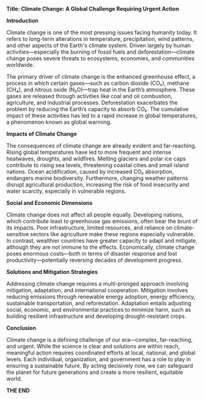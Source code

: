 **Title: Climate Change: A Global Challenge Requiring Urgent Action**

**Introduction**

Climate change is one of the most pressing issues facing humanity today. It refers to long-term alterations in temperature, precipitation, wind patterns, and other aspects of the Earth's climate system. Driven largely by human activities—especially the burning of fossil fuels and deforestation—climate change poses severe threats to ecosystems, economies, and communities worldwide.

The primary driver of climate change is the enhanced greenhouse effect, a process in which certain gases—such as carbon dioxide (CO₂), methane (CH₄), and nitrous oxide (N₂O)—trap heat in the Earth’s atmosphere. These gases are released through activities like coal and oil combustion, agriculture, and industrial processes. Deforestation exacerbates the problem by reducing the Earth’s capacity to absorb CO₂. The cumulative impact of these activities has led to a rapid increase in global temperatures, a phenomenon known as global warming.

**Impacts of Climate Change**

The consequences of climate change are already evident and far-reaching. Rising global temperatures have led to more frequent and intense heatwaves, droughts, and wildfires. Melting glaciers and polar ice caps contribute to rising sea levels, threatening coastal cities and small island nations. Ocean acidification, caused by increased CO₂ absorption, endangers marine biodiversity. Furthermore, changing weather patterns disrupt agricultural production, increasing the risk of food insecurity and water scarcity, especially in vulnerable regions.

**Social and Economic Dimensions**

Climate change does not affect all people equally. Developing nations, which contribute least to greenhouse gas emissions, often bear the brunt of its impacts. Poor infrastructure, limited resources, and reliance on climate-sensitive sectors like agriculture make these regions especially vulnerable. In contrast, wealthier countries have greater capacity to adapt and mitigate, although they are not immune to the effects. Economically, climate change poses enormous costs—both in terms of disaster response and lost productivity—potentially reversing decades of development progress.

**Solutions and Mitigation Strategies**

Addressing climate change requires a multi-pronged approach involving mitigation, adaptation, and international cooperation. Mitigation involves reducing emissions through renewable energy adoption, energy efficiency, sustainable transportation, and reforestation. Adaptation entails adjusting social, economic, and environmental practices to minimize harm, such as building resilient infrastructure and developing drought-resistant crops.

**Conclusion**

Climate change is a defining challenge of our era—complex, far-reaching, and urgent. While the science is clear and solutions are within reach, meaningful action requires coordinated efforts at local, national, and global levels. Each individual, organization, and government has a role to play in ensuring a sustainable future. By acting decisively now, we can safeguard the planet for future generations and create a more resilient, equitable world.

**THE END**

